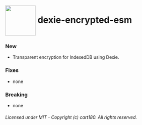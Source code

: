 # <img align="center" src="https://avatars2.githubusercontent.com/u/106040363" width="96" height="96" /> dexie-encrypted-esm

### New

- Transparent encryption for IndexedDB using Dexie.

### Fixes

- none

### Breaking

- none

###### Licensed under MIT - Copyright (c) cart180. All rights reserved.
